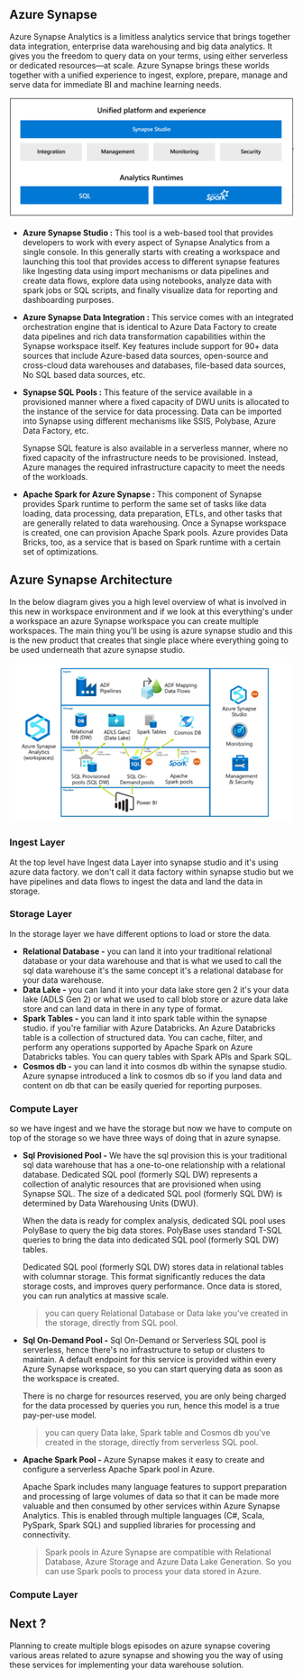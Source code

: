 
## Azure Synapse

Azure Synapse Analytics is a limitless analytics service that brings together data integration, enterprise data warehousing and big data analytics. It gives you the freedom to query data on your terms, using either serverless or dedicated resources—at scale. Azure Synapse brings these worlds together with a unified experience to ingest, explore, prepare, manage and serve data for immediate BI and machine learning needs.

![DW](https://github.com/gurditsingh/blog/blob/gh-pages/_screenshots/synapse-unified-platform.png?raw=true)

 - **Azure Synapse Studio :** This tool is a web-based tool that provides developers to work with every aspect of Synapse Analytics from a single console. In this generally starts with creating a workspace and launching this tool that provides access to different synapse features like Ingesting data using import mechanisms or data pipelines and create data flows, explore data using notebooks, analyze data with spark jobs or SQL scripts, and finally visualize data for reporting and dashboarding purposes.
 - **Azure Synapse Data Integration :** This service comes with an integrated orchestration engine that is identical to Azure Data Factory to create data pipelines and rich data transformation capabilities within the Synapse workspace itself. Key features include support for 90+ data sources that include Azure-based data sources, open-source and cross-cloud data warehouses and databases, file-based data sources, No SQL based data sources, etc.
 - **Synapse SQL Pools :** This feature of the service available in a provisioned manner where a fixed capacity of DWU units is allocated to the instance of the service for data processing. Data can be imported into Synapse using different mechanisms like SSIS, Polybase, Azure Data Factory, etc.

	Synapse SQL feature is also available in a serverless manner, where no fixed capacity of the infrastructure needs to be provisioned. Instead, Azure manages the required infrastructure capacity to meet the needs of the workloads.
- **Apache Spark for Azure Synapse :** This component of Synapse provides Spark runtime to perform the same set of tasks like data loading, data processing, data preparation, ETLs, and other tasks that are generally related to data warehousing. Once a Synapse workspace is created, one can provision Apache Spark pools. Azure provides Data Bricks, too, as a service that is based on Spark runtime with a certain set of optimizations.

## Azure Synapse Architecture

In the below diagram gives you a high level overview of what is involved in this new in workspace environment and if we look at this everything's under a workspace an azure Synapse workspace you can create multiple workspaces. The main thing you'll be using is azure synapse studio and this is the new product that creates that single place where everything going to be used  underneath that azure synapse studio.

![DW](https://github.com/gurditsingh/blog/blob/gh-pages/_screenshots/Azure-Synapse-Analytics.jpg?raw=true)

### Ingest Layer
At the top level have Ingest data Layer into synapse studio and it's using azure data factory. we don't call it data factory within synapse studio but we have pipelines and data flows to ingest the data and land the data in storage.

### Storage Layer
In the storage layer we have different options to load or store the data.

 - **Relational Database -** you can land it into your traditional relational database or your data warehouse and that is what we used to call the sql data warehouse it's the same concept it's a relational database for your data warehouse.
 - **Data Lake -** you can land it into your data lake store gen 2 it's your data lake (ADLS Gen 2) or what we used to call blob store or azure data lake store and can land data in there in any type of format.
 - **Spark Tables -** you can land it into spark table within the synapse studio. if you're familiar with Azure Databricks. An Azure Databricks table is a collection of structured data. You can cache, filter, and perform any operations supported by Apache Spark on Azure Databricks tables. You can query tables with Spark APIs and Spark SQL.
 - **Cosmos db -**   you can land it into cosmos db within the synapse studio. Azure synapse introduced a link to cosmos db so if you land data and content on db that can be easily queried for reporting purposes.

### Compute Layer
so we have ingest and we have the storage but now we have to compute on top of the storage so we have three ways of doing that in azure synapse.

 - **Sql Provisioned Pool -** We have the sql provision this is your traditional sql data warehouse that has a one-to-one relationship with a relational database. Dedicated SQL pool (formerly SQL DW) represents a collection of analytic resources that are provisioned when using Synapse SQL. The size of a dedicated SQL pool (formerly SQL DW) is determined by Data Warehousing Units (DWU).
 
	 When the data is ready for complex analysis, dedicated SQL pool uses PolyBase to query the big data stores. PolyBase uses standard T-SQL queries to bring the data into dedicated SQL pool (formerly SQL DW) tables.
	 
	 Dedicated SQL pool (formerly SQL DW) stores data in relational tables with columnar storage. This format significantly reduces the data storage costs, and improves query performance. Once data is stored, you can run analytics at massive scale.

	> you can query Relational Database or Data lake you've created in the storage, directly from SQL pool.


	 
 - **Sql On-Demand Pool -** Sql On-Demand or Serverless SQL pool is serverless, hence there's no infrastructure to setup or clusters to maintain. A default endpoint for this service is provided within every Azure Synapse workspace, so you can start querying data as soon as the workspace is created.

	There is no charge for resources reserved, you are only being charged for the data processed by queries you run, hence this model is a true pay-per-use model.
	> you can query Data lake, Spark table and Cosmos db you've created in the storage, directly from serverless SQL pool.

 - **Apache Spark Pool -** Azure Synapse makes it easy to create and configure a serverless Apache Spark pool in Azure.
  
	Apache Spark includes many language features to support preparation and processing of large volumes of data so that it can be made more valuable and then consumed by other services within Azure Synapse Analytics. This is enabled through multiple languages (C#, Scala, PySpark, Spark SQL) and supplied libraries for processing and connectivity.

	> Spark pools in Azure Synapse are compatible with Relational Database, Azure Storage and Azure Data Lake Generation. So you can use Spark pools to process your data stored in Azure.

### Compute Layer

## Next ?

Planning to create multiple blogs episodes on azure synapse covering various areas related to azure synapse and showing you the way of using these services for implementing your data warehouse solution.
<!--stackedit_data:
eyJoaXN0b3J5IjpbLTk4OTc2MjQ4OSwtOTMyNTQ1MDYzLC0xMD
QwMzQ1NzI5LC0yOTczNzY0MTUsMTExNjAxMjc2OSwtNjE4MTQ3
OTk2LC0xOTIwMTQ4ODQ1LC01MTYzNjQ3ODIsMTg4OTgwNTE0MS
wxNTM0OTc4ODQyLDcxNTE2NDcwMywxNjY2OTYwOTE4LC0yMTAx
MDU2NywtNzExNzA4MzYxLC0zOTY3MTcyODYsNjg1NTMwNzkxLD
cxNTMwMjc1MiwxODc0NzkxMzQyLC05ODQyMTMzMTcsMTYzMDMy
ODg1M119
-->